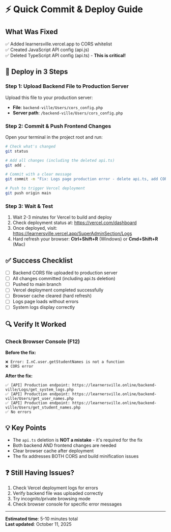 # ⚡ Quick Commit & Deploy Guide

## What Was Fixed
✅ Added learnersville.vercel.app to CORS whitelist  
✅ Created JavaScript API config (api.js)  
✅ Deleted TypeScript API config (api.ts) - **This is critical!**

## 🚀 Deploy in 3 Steps

### Step 1: Upload Backend File to Production Server
Upload this file to your production server:
- **File**: `backend-ville/Users/cors_config.php`
- **Server path**: `/backend-ville/Users/cors_config.php`

### Step 2: Commit & Push Frontend Changes
Open your terminal in the project root and run:

```bash
# Check what's changed
git status

# Add all changes (including the deleted api.ts)
git add .

# Commit with a clear message
git commit -m "Fix: Logs page production error - delete api.ts, add CORS for Vercel"

# Push to trigger Vercel deployment
git push origin main
```

### Step 3: Wait & Test
1. Wait 2-3 minutes for Vercel to build and deploy
2. Check deployment status at: https://vercel.com/dashboard
3. Once deployed, visit: https://learnersville.vercel.app/SuperAdminSection/Logs
4. Hard refresh your browser: **Ctrl+Shift+R** (Windows) or **Cmd+Shift+R** (Mac)

## ✅ Success Checklist
- [ ] Backend CORS file uploaded to production server
- [ ] All changes committed (including api.ts deletion)
- [ ] Pushed to main branch
- [ ] Vercel deployment completed successfully
- [ ] Browser cache cleared (hard refresh)
- [ ] Logs page loads without errors
- [ ] System logs display correctly

## 🔍 Verify It Worked

### Check Browser Console (F12)
**Before the fix:**
```
❌ Error: I.nC.user.getStudentNames is not a function
❌ CORS error
```

**After the fix:**
```
✅ [API] Production endpoint: https://learnersville.online/backend-ville/Logs/get_system_logs.php
✅ [API] Production endpoint: https://learnersville.online/backend-ville/Users/get_user_names.php
✅ [API] Production endpoint: https://learnersville.online/backend-ville/Users/get_student_names.php
✅ No errors
```

## 💡 Key Points
- The `api.ts` deletion is **NOT a mistake** - it's required for the fix
- Both backend AND frontend changes are needed
- Clear browser cache after deployment
- The fix addresses BOTH CORS and build minification issues

## ❓ Still Having Issues?
1. Check Vercel deployment logs for errors
2. Verify backend file was uploaded correctly
3. Try incognito/private browsing mode
4. Check browser console for specific error messages

---

**Estimated time**: 5-10 minutes total  
**Last updated**: October 11, 2025

